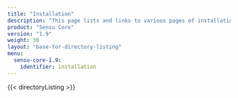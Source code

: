 ```yaml
---
title: "Installation"
description: "This page lists and links to various pages of installation documentation for Sensu, including plaform-specific instructions."
product: "Sensu Core"
version: "1.9"
weight: 30
layout: "base-for-directory-listing"
menu:
  sensu-core-1.9:
    identifier: installation
---
```


{{< directoryListing >}}

